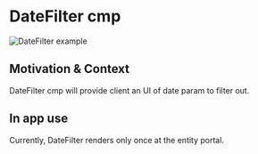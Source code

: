 # DateFilter cmp

![DateFilter example](https://i.ibb.co/bKv4bMJ/Screenshot-2023-01-05-at-16-29-19.png)

## Motivation & Context

DateFilter cmp will provide client an UI of date param to filter out.

## In app use

Currently, DateFilter renders only once at the entity portal.
